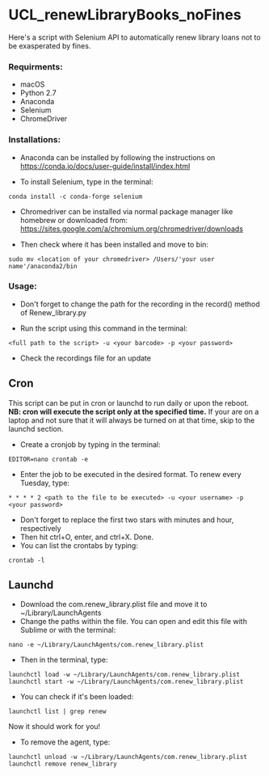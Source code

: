# UCL_renewLibraryBooks_noFines
Here's a script with Selenium API to automatically renew library loans not to be exasperated by fines.

### Requirments:
* macOS
* Python 2.7
* Anaconda
* Selenium
* ChromeDriver

### Installations:
* Anaconda can be installed by following the instructions on https://conda.io/docs/user-guide/install/index.html

* To install Selenium, type in the terminal:
```
conda install -c conda-forge selenium 
```
* Chromedriver can be installed via normal package manager like homebrew or downloaded from: https://sites.google.com/a/chromium.org/chromedriver/downloads

* Then check where it has been installed and move to bin:
```
sudo mv <location of your chromedriver> /Users/'your user name'/anaconda2/bin
```
### Usage:
* Don't forget to change the path for the recording in the record() method of Renew_library.py

* Run the script using this command in the terminal:
```
<full path to the script> -u <your barcode> -p <your password>
```
* Check the recordings file for an update

## Cron
This script can be put in cron or launchd to run daily or upon the reboot. **NB: cron will execute the script only at the specified time.** If your are on a laptop and not sure that it will always be turned on at that time, skip to the launchd section.

* Create a cronjob by typing in the terminal:
```
EDITOR=nano crontab -e
```
* Enter the job to be executed in the desired format. To renew every Tuesday, type:
```
* * * * 2 <path to the file to be executed> -u <your username> -p <your password>
```
* Don't forget to replace the first two stars with minutes and hour, respectively
* Then hit ctrl+O, enter, and ctrl+X. Done.
* You can list the crontabs by typing:
```
crontab -l
```
## Launchd
* Download the com.renew_library.plist file and move it to ~/Library/LaunchAgents
* Change the paths within the file. You can open and edit this file with Sublime or with the terminal:
```
nano -e ~/Library/LaunchAgents/com.renew_library.plist
```
* Then in the terminal, type:
```
launchctl load -w ~/Library/LaunchAgents/com.renew_library.plist
launchctl start -w ~/Library/LaunchAgents/com.renew_library.plist
```
* You can check if it's been loaded:
```
launchctl list | grep renew
```
Now it should work for you!

* To remove the agent, type:
```
launchctl unload -w ~/Library/LaunchAgents/com.renew_library.plist
launchctl remove renew_library
```

